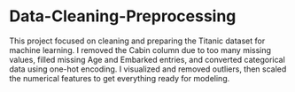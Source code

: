 # Data-Cleaning-Preprocessing
This project focused on cleaning and preparing the Titanic dataset for machine learning. I removed the Cabin column due to too many missing values, filled missing Age and Embarked entries, and converted categorical data using one-hot encoding. I visualized and removed outliers, then scaled the numerical features to get everything ready for modeling.
